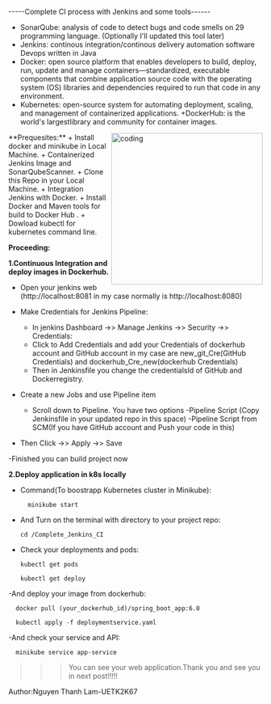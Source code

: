 

-----Complete CI process with Jenkins and some tools------

+ SonarQube: analysis of code to detect bugs and code smells on 29 programming language. (Optionally I'll updated this tool later)
+ Jenkins: continous integration/continous delivery automation software Devops written in Java
+ Docker: open source platform that enables developers to build, deploy, run, update and manage containers—standardized, executable components that combine application source code with the operating system (OS) libraries and dependencies required to run that code in any environment.
+ Kubernetes: open-source system for automating deployment, scaling, and management of containerized applications.
+DockerHub: is the world's largestlibrary and community for container images.


<img align = "right" alt = "coding" width = "300" src = "https://tse2.mm.bing.net/th?id=OIP.Y0E3jRjyztQ0-5LKTxBb1gHaDj&pid=Api&P=0&h=180">
**Prequesites:**
+ Install docker and minikube in Local Machine.
+ Containerized Jenkins Image and SonarQubeScanner.
+ Clone this Repo in your Local Machine.
+ Integration Jenkins with Docker.
+ Install Docker and Maven tools for build to Docker Hub .
+ Dowload kubectl for kubernetes command line.

**Proceeding:**

**1.Continuous Integration and deploy images in Dockerhub.**
- Open your jenkins web (http://localhost:8081 in my case normally is http://localhost:8080)
  
- Make Credentials for Jenkins Pipeline:
  +  In jenkins Dashboard ->> Manage Jenkins ->> Security ->> Credentials:
  +  Click to Add Credentials and add your Credentials of dockerhub account and GitHub account
     in my case are new_git_Cre(GitHub Credentials) and dockerhub_Cre_new(dockerhub Credentials)   
  +  Then in Jenkinsfile you change the credentialsId of GitHub and Dockerregistry.
    
- Create a new Jobs and use Pipeline item
  + Scroll down to Pipeline. You have two options
                              -Pipeline Script (Copy Jenkinsfile in your updated repo in this space)
                              -Pipeline Script from SCM(If you have GitHub account and Push your code in this)
    
- Then Click ->> Apply ->> Save

-Finished you can build project now

**2.Deploy application in k8s locally**

- Command(To boostrapp Kubernetes cluster in Minikube):
  
        minikube start

- And Turn on the terminal with directory to your project repo:

      cd /Complete_Jenkins_CI

- Check your deployments and pods: 

      kubectl get pods

      kubectl get deploy
  
-And deploy your image from dockerhub:

      docker pull (your_dockerhub_id)/spring_boot_app:6.0

      kubectl apply -f deploymentservice.yaml

-And check your service and API:

      minikube service app-service

      

>>>You can see your web application.Thank you and see you in next post!!!!!

Author:Nguyen Thanh Lam-UETK2K67


